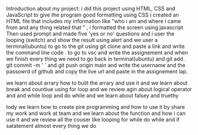 Introduction about my project:
i did this project using HTML, CSS and JavaScript to give the program good formatting using CSS
i created an HTML file that includes my information like "who i am and where i came from and any thing related that " , i formatted the screen using javascript Then used prompt and made five 'yes or no' questions and i user the looping (switch) and show the result using alert and we user a terminal(ubuntu) to go to the git using git clone and paste a link and write the command line code . to go to vsc and write the assignement and when we finish every thing we need to go back in terminal(ubuntu) and git add . git commit -m ' ' and git push origin main and write the username and the passowrd of github and copy the live url and paste in the assignement lap.

we learn about arrary how to bulit the arrary and use it and we learn about break and countiue using for loop and we review agin about logical operator and and while loop and do while and we learn about falsey and truethy

tody we learn how to create pire programming and how to use it by share my work and work at team and we learn about the function and how i can use it and we review all the couser like looping for while do while and if satatement almost every thing we do 